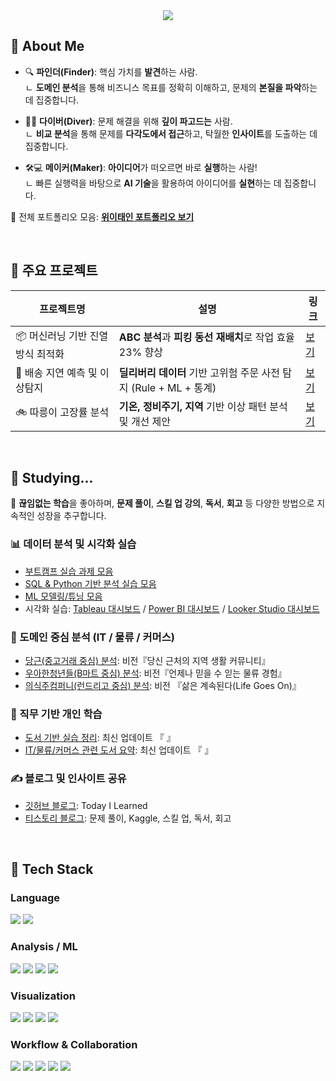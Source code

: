 <!-- Header -->
<div align="center">
  <img src="https://capsule-render.vercel.app/api?type=waving&color=gradient&height=280&section=header&text=안녕하세요,%20데이터%20분석가%20위이태인입니다!&fontSize=35&fontAlignY=40" />
</div>

<!-- Body -->
<div>

## 👋 About Me

- 🔍 **파인더(Finder)**: 핵심 가치를 **발견**하는 사람.  
  ㄴ **도메인 분석**을 통해 비즈니스 목표를 정확히 이해하고, 문제의 **본질을 파악**하는 데 집중합니다.

- 🏄‍♂️ **다이버(Diver)**: 문제 해결을 위해 **깊이 파고드는** 사람.  
  ㄴ **비교 분석**을 통해 문제를 **다각도에서 접근**하고, 탁월한 **인사이트**를 도출하는 데 집중합니다.

- 🛠️💻 **메이커(Maker)**: **아이디어**가 떠오르면 바로 **실행**하는 사람!  
  ㄴ 빠른 실행력을 바탕으로 **AI 기술**을 활용하여 아이디어를 **실현**하는 데 집중합니다.

📌 전체 포트폴리오 모음: [**위이태인 포트폴리오 보기**](https://your-notion-link.com)

<br/>

## 📁 주요 프로젝트

| 프로젝트명 | 설명 | 링크 |
|------------|------|------|
| 📦 머신러닝 기반 진열 방식 최적화 | **ABC 분석**과 **피킹 동선 재배치**로 작업 효율 23% 향상 | [보기](https://github.com/your-id/project_shelving_optimization) |
| 🚚 배송 지연 예측 및 이상탐지 | **딜리버리 데이터** 기반 고위험 주문 사전 탐지 (Rule + ML + 통계) | [보기](https://github.com/your-id/project_delay_anomaly_detection) |
| 🚲 따릉이 고장률 분석 | **기온, 정비주기, 지역** 기반 이상 패턴 분석 및 개선 제안 | [보기](https://github.com/your-id/project_bike_failure_analysis) |

<br/>

## 🧪 Studying...
🌱 **끊임없는 학습**을 좋아하며, **문제 풀이**, **스킬 업 강의**, **독서**, **회고** 등 다양한 방법으로 지속적인 성장을 추구합니다.

### 📊 데이터 분석 및 시각화 실습

- [부트캠프 실습 과제 모음](https://github.com/your-id/bootcamp-assignments)  
- [SQL & Python 기반 분석 실습 모음](https://github.com/your-id/sql-python-practice)  
- [ML 모델링/튜닝 모음](https://github.com/your-id/ml-study)  
- 시각화 실습: [Tableau 대시보드](https://github.com/your-id/tableau-dashboard) / [Power BI 대시보드](https://github.com/your-id/powerbi-report) / [Looker Studio 대시보드](https://github.com/your-id/looker-demo)

### 🏪 도메인 중심 분석 (IT / 물류 / 커머스)

- [당근(중고거래 중심) 분석](https://github.com/your-id/project_fulfillment_pattern): 비전『당신 근처의 지역 생활 커뮤니티』  
- [우아한청년들(B마트 중심) 분석](https://github.com/your-id/project_manager_performance): 비전『언제나 믿을 수 읻는 물류 경험』
- [의식주컴퍼니(런드리고 중심) 분석](https://github.com/your-id/project_scm_kpi_anomaly): 비전 『삶은 계속된다(Life Goes ​On)』

### 📘 직무 기반 개인 학습 

- [도서 기반 실습 정리](https://github.com/your-id/book-retail-analysis): 최신 업데이트 『   』
- [IT/물류/커머스 관련 도서 요약](https://github.com/your-id/book-logistics-insights): 최신 업데이트 『   』

### ✍️ 블로그 및 인사이트 공유

- [깃허브 블로그](https://tildawi.github.io/): Today I Learned  
- [티스토리 블로그](https://tildawi.tistory.com/): 문제 풀이, Kaggle, 스킬 업, 독서, 회고

<br/>

## 🧱 Tech Stack

### Language  
<img src="https://img.shields.io/badge/Python-3776AB?style=flat-square&logo=Python&logoColor=white"/>
<img src="https://img.shields.io/badge/SQL-4479A1?style=flat-square&logo=MySQL&logoColor=white"/>

<br/>

### Analysis / ML  
<img src="https://img.shields.io/badge/Pandas-150458?style=flat-square&logo=pandas&logoColor=white"/>
<img src="https://img.shields.io/badge/Numpy-013243?style=flat-square&logo=numpy&logoColor=white"/>
<img src="https://img.shields.io/badge/Scikit--Learn-F7931E?style=flat-square&logo=scikit-learn&logoColor=white"/>
<img src="https://img.shields.io/badge/XGBoost-FF6600?style=flat-square&logo=xgboost&logoColor=white"/>

<br/>

### Visualization  
<img src="https://img.shields.io/badge/Tableau-E97627?style=flat-square&logo=Tableau&logoColor=white"/>
<img src="https://img.shields.io/badge/Power%20BI-F2C811?style=flat-square&logo=PowerBI&logoColor=white"/>
<img src="https://img.shields.io/badge/Looker%20Studio-4285F4?style=flat-square&logo=Looker&logoColor=white"/>
<img src="https://img.shields.io/badge/Redash-FF5C57?style=flat-square&logo=redash&logoColor=white"/>

<br/>

### Workflow & Collaboration  
<img src="https://img.shields.io/badge/Airflow-017CEE?style=flat-square&logo=apache-airflow&logoColor=white"/>
<img src="https://img.shields.io/badge/Slack-4A154B?style=flat-square&logo=Slack&logoColor=white"/>
<img src="https://img.shields.io/badge/Notion-000000?style=flat-square&logo=Notion&logoColor=white"/>
<img src="https://img.shields.io/badge/Jira-0052CC?style=flat-square&logo=Jira&logoColor=white"/>
<img src="https://img.shields.io/badge/GitHub-181717?style=flat-square&logo=GitHub&logoColor=white"/>

<br/><br/>

</div>
